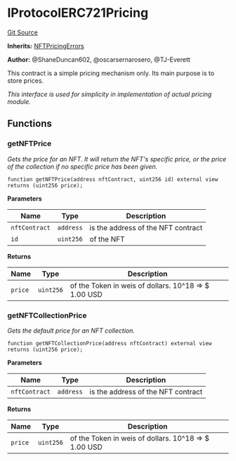 # IProtocolERC721Pricing
[Git Source](https://github.com/thrackle-io/forte-rules-engine/blob/5026b0b8ff56953bd0f2675bfc42f5fa45097500/src/common/IProtocolERC721Pricing.sol)

**Inherits:**
[NFTPricingErrors](/src/common/IErrors.sol/interface.NFTPricingErrors.md)

**Author:**
@ShaneDuncan602, @oscarsernarosero, @TJ-Everett

This contract is a simple pricing mechanism only. Its main purpose is to store prices.

*This interface is used for simplicity in implementation of actual pricing module.*


## Functions
### getNFTPrice

*Gets the price for an NFT. It will return the NFT's specific price, or the
price of the collection if no specific price has been given.*


```solidity
function getNFTPrice(address nftContract, uint256 id) external view returns (uint256 price);
```
**Parameters**

|Name|Type|Description|
|----|----|-----------|
|`nftContract`|`address`|is the address of the NFT contract|
|`id`|`uint256`|of the NFT|

**Returns**

|Name|Type|Description|
|----|----|-----------|
|`price`|`uint256`|of the Token in weis of dollars. 10^18 => $ 1.00 USD|


### getNFTCollectionPrice

*Gets the default price for an NFT collection.*


```solidity
function getNFTCollectionPrice(address nftContract) external view returns (uint256 price);
```
**Parameters**

|Name|Type|Description|
|----|----|-----------|
|`nftContract`|`address`|is the address of the NFT contract|

**Returns**

|Name|Type|Description|
|----|----|-----------|
|`price`|`uint256`|of the Token in weis of dollars. 10^18 => $ 1.00 USD|


